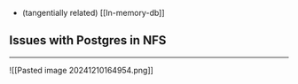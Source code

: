 * (tangentially related) [[In-memory-db]]

## Issues with Postgres in NFS
---
![[Pasted image 20241210164954.png]]